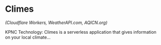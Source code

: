 
# Climes

*(Cloudflare Workers, WeatherAPI.com, AQICN.org)*

KPNC Technology: Climes is a serverless application that gives information on your local climate...